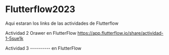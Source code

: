 # Flutterflow2023
Aqui estaran los links de las actividades de Flutterflow

Actividad 2 Orawer en FlutterFlow
https://app.flutterflow.io/share/actividad-1-5sue1k

Actividad 3 ---------- en FlutterFlow
